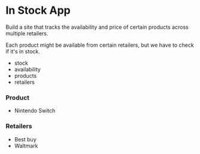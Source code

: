 # In Stock App

Build a site that tracks the availability and price of certain products across multiple retailers.

Each product might be available from certain retailers, but we have to check if it's in stock.

- stock
- availability
- products
- retailers

### Product

- Nintendo Switch

### Retailers

- Best buy
- Waltmark

